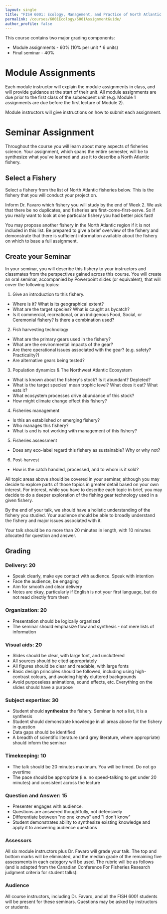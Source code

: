 ```yaml
---
layout: single
title: "FISH 6001: Ecology, Management, and Practice of North Atlantic Fisheries Assignment Guide"
permalink: /courses/6001Ecology/6001AssignmentGuide/
author_profile: false
---
```


This course contains two major grading components:

* Module assignments - 60% (10% per unit * 6 units)
* Final seminar - 40% 

# Module Assignments

Each module instructor will explain the module assignments in class, and will provide guidance at the start of their unit. All module assignments are due prior to the first class of the subsequent unit (e.g. Module 1 assignments are due before the first lecture of Module 2).

Module instructors will give instructions on how to submit each assignment.

# Seminar Assignment

Throughout the course you will learn about many aspects of fisheries science. Your assignment, which spans the entire semester, will be to synthesize what you've learned and use it to describe a North Atlantic fishery. 

## Select a Fishery

Select a fishery from the list of North Atlantic fisheries below. This is the fishery that you will conduct your project on. 

Inform Dr. Favaro which fishery you will study by the end of Week 2. We ask that there be no duplicates, and fisheries are first-come-first-serve. So if you really want to look at one particular fishery you had better pick fast!

You may propose another fishery in the North Atlantic region if it is not included in this list. Be prepared to give a brief overview of the fishery and demonstrate that there is sufficient information available about the fishery on which to base a full assignment. 

## Create your Seminar

In your seminar, you will describe this fishery to your instructors and classmates from the perspectives gained across this course. You will create an oral seminar, accompanied by Powerpoint slides (or equivalent), that will cover the following topics:

1. Give an introduction to this fishery. 
  * Where is it? What is its geographical extent?
  * What are the target species? What is caught as bycatch?
  * Is it commercial, recreational, or an indigenous Food, Social, or Ceremonial fishery? Is there a combination used?
  
2. Fish harvesting technology
  * What are the primary gears used in the fishery?
  * What are the environmental impacts of the gear?
  * Are there operational issues associated with the gear? (e.g. safety? Practicality?)
  * Are alternative gears being tested?
  
3. Population dynamics & The Northwest Atlantic Ecosystem
  * What is known about the fishery's stock? Is it abundant? Depleted? 
  * What is the target species' mean trophic level? What does it eat? What eats it?
  * What ecosystem processes drive abundance of this stock?
  * How might climate change effect this fishery? 
  
4. Fisheries management
  * Is this an established or emerging fishery?
  * Who manages this fishery? 
  * What is and is not working with management of this fishery?
  
5. Fisheries assessment
  * Does any eco-label regard this fishery as sustainable? Why or why not?
  
6. Post-harvest
  * How is the catch handled, processed, and to whom is it sold?

All topic areas above should be covered in your seminar, although you may decide to explore parts of those topics in greater detail based on your own interest. For interest, while you have to describe each topic in brief, you may decide to do a deeper exploration of the fishing gear technology used in a given fishery. 

By the end of your talk, we should have a holistic understanding of the fishery you studied. Your audience should be able to broadly understand the fishery and major issues associated with it. 

Your talk should be no more than 20 minutes in length, with 10 minutes allocated for question and answer.

## Grading

### Delivery: 20

- Speak clearly, make eye contact with audience. Speak with intention 
- Face the audience, be engaging
- Aim for smooth and clear delivery
- Notes are okay, particularly if English is not your first language, but do not read directly from them

### Organization: 20

- Presentation should be logically organized
- The seminar should emphasize flow and synthesis - not mere lists of information

### Visual aids: 20

- Slides should be clear, with large font, and uncluttered
- All sources should be cited appropriately
- All figures should be clear and readable, with large fonts
- Basic design principles should be followed, including using high-contrast colours, and avoiding highly cluttered backgrounds
- Avoid purposeless animations, sound effects, etc. Everything on the slides should have a purpose

### Subject expertise: 30

- Student should **synthesize** the fishery. Seminar is *not* a list, it is a synthesis
- Student should demonstrate knowledge in all areas above for the fishery in question
- Data gaps should be identified
- A breadth of scientific literature (and grey literature, where appropriate) should inform the seminar

### Timekeeping: 10

- The talk should be 20 minutes maximum. You will be timed. Do not go overtime
- The pace should be appropriate (i.e. no speed-talking to get under 20 minutes) and consistent across the lecture

### Question and Answer: 15
- Presenter engages with audience. 
- Questions are answered thoughtfully, not defensively
- Differentiate between "no one knows" and "I don't know"
- Student demonstrates ability to synthesize existing knowledge and apply it to answering audience questions

### Assessors

All six module instructors plus Dr. Favaro will grade your talk. The top and bottom marks will be eliminated, and the median grade of the remaining five assessments in each category will be used. The rubric will be as follows (and is adapted from the Canadian Conference For Fisheries Research judgment criteria for student talks):

### Audience

All course instructors, including Dr. Favaro, and all the FISH 6001 students will be present for these seminars. Questions may be asked by instructors or students.
